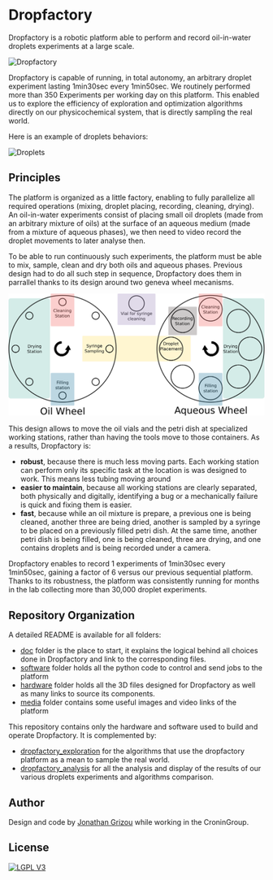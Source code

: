 # Dropfactory

Dropfactory is a robotic platform able to perform and record oil-in-water droplets experiments at a large scale.

![Dropfactory](media/gif/dropfactory.gif)

Dropfactory is capable of running, in total autonomy, an arbitrary droplet experiment lasting 1min30sec every 1min50sec. We routinely performed more than 350 Experiments per working day on this platform. This enabled us to explore the efficiency of exploration and optimization algorithms directly on our physicochemical system, that is directly sampling the real world.

Here is an example of droplets behaviors:

![Droplets](media/gif/droplets.gif)

## Principles

The platform is organized as a little factory, enabling to fully parallelize all required operations (mixing, droplet placing, recording, cleaning, drying). An oil-in-water experiments consist of placing small oil droplets (made from an arbitrary mixture of oils) at the surface of an aqueous medium (made from a mixture of aqueous phases), we then need to video record the droplet movements to later analyse then.

To be able to run continuously such experiments, the platform must be able to mix, sample, clean and dry both oils and aqueous phases. Previous design had to do all such step in sequence, Dropfactory does them in parrallel thanks to its design around two geneva wheel mecanisms.

![Diagram](media/diagram/dropfactory.png)

This design allows to move the oil vials and the petri dish at specialized working stations, rather than having the tools move to those containers. As a results, Dropfactory is:

- **robust**, because there is much less moving parts. Each working station can perform only its specific task at the location is was designed to work. This means less tubing moving around
- **easier to maintain**, because all working stations are clearly separated, both physically and digitally, identifying a bug or a mechanically failure is quick and fixing them is easier.
- **fast**, because while an oil mixture is prepare, a previous one is being cleaned, another three are being dried, another is sampled by a syringe to be placed on a previously filled petri dish. At the same time, another petri dish is being filled, one is being cleaned, three are drying, and one contains droplets and is being recorded under a camera.

Dropfactory enables to record 1 experiments of 1min30sec every 1min50sec, gaining a factor of 6 versus our previous sequential platform. Thanks to its robustness, the platform was consistently running for months in the lab collecting more than 30,000 droplet experiments.

## Repository Organization

A detailed README is available for all folders:

- [doc](doc) folder is the place to start, it explains the logical behind all choices done in Dropfactory and link to the corresponding files.
- [software](software) folder holds all the python code to control and send jobs to the platform
- [hardware](hardware) folder holds all the 3D files designed for Dropfactory as well as many links to source its components.
- [media](media) folder contains some useful images and video links of the platform

This repository contains only the hardware and software used to build and operate Dropfactory. It is complemented by:

- [dropfactory_exploration](https://github.com/croningp/dropfactory_exploration) for the algorithms that use the dropfactory platform as a mean to sample the real world.
- [dropfactory_analysis](https://github.com/croningp/dropfactory_analysis) for all the analysis and display of the results of our various droplets experiments and algorithms comparison.

## Author

Design and code by [Jonathan Grizou](http://jgrizou.com/) while working in the CroninGroup.

## License

[![LGPL V3](http://www.gnu.org/graphics/lgplv3-147x51.png)](http://www.gnu.org/licenses/lgpl-3.0.en.html)

